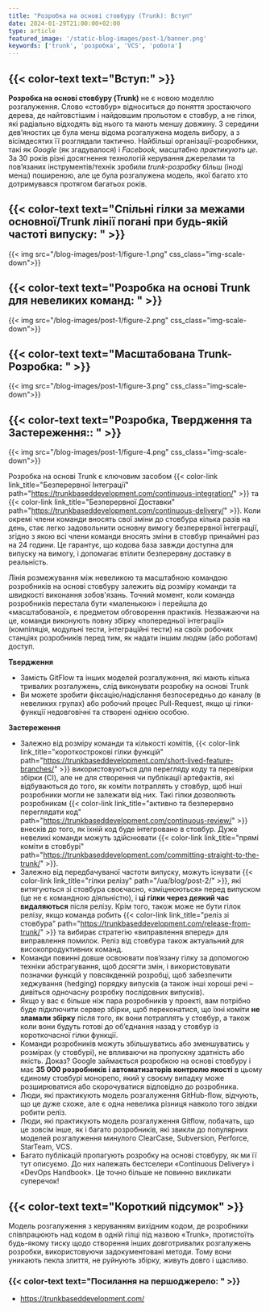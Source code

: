 ```yaml
---
title: "Розробка на основі стовбуру (Trunk): Вступ"
date: 2024-01-29T21:00:00+02:00
type: article
featured_image: '/static-blog-images/post-1/banner.png'
keywords: ['trunk', 'розробка', 'VCS', 'робота']
---
```

## {{< color-text text="Вступ:" >}}
**Розробка на основі стовбуру (Trunk)** не є новою моделлю розгалуження. Слово «стовбур» відноситься до поняття зростаючого 
дерева, де найтовстішим і найдовшим прольотом є стовбур, а не гілки, які радіально відходять від нього та мають меншу 
довжину. З середини дев’яностих це була менш відома розгалужена модель вибору, а з вісімдесятих її розглядали тактично. 
Найбільші організації-розробники, такі як _Google_ (як згадувалося) і _Facebook_, масштабно _практикують це_. За 30 
років різні досягнення технологій керування джерелами та пов’язаних інструментів/технік зробили _trunk-розробку_ 
більш (іноді менш) поширеною, але це була розгалужена модель, якої багато хто дотримувався протягом багатьох років.

## {{< color-text text="Спільні гілки за межами основної/Trunk лінії погані при будь-якій частоті випуску: " >}}
{{< img src="/blog-images/post-1/figure-1.png" css_class="img-scale-down">}}

## {{< color-text text="Розробка на основі Trunk для невеликих команд: " >}}
{{< img src="/blog-images/post-1/figure-2.png" css_class="img-scale-down">}}

## {{< color-text text="Масштабована Trunk-Розробка: " >}}
{{< img src="/blog-images/post-1/figure-3.png" css_class="img-scale-down">}}

## {{< color-text text="Розробка, Твердження та Застереження:: " >}}
{{< img src="/blog-images/post-1/figure-4.png" css_class="img-scale-down">}}

Розробка на основі Trunk є ключовим засобом 
{{< color-link link_title="Безперервної Інтеграції" path="https://trunkbaseddevelopment.com/continuous-integration/" >}} 
та {{< color-link link_title="Безперервної Доставки" path="https://trunkbaseddevelopment.com/continuous-delivery/" >}}. 
Коли окремі члени команди вносять свої зміни до стовбура кілька разів на день, стає легко задовольнити основну вимогу 
безперервної інтеграції, згідно з якою всі члени команди вносять зміни в стовбур принаймні раз на 24 години. Це 
гарантує, що кодова база завжди доступна для випуску на вимогу, і допомагає втілити безперервну доставку в реальність.

Лінія розмежування між невеликою та масштабною командою розробників на основі стовбуру залежить від розміру команди та швидкості виконання зобов'язань. Точний момент, коли команда розробників перестала бути 
«маленькою» і перейшла до «масштабованої», є предметом обговорення практиків. Незважаючи на це, команди виконують повну 
збірку «попередньої інтеграції» (компіляція, модульні тести, інтеграційні тести) на своїх робочих станціях розробників 
перед тим, як надати іншим людям (або роботам) доступ.

**Твердження**
* Замість GitFlow та інших моделей розгалуження, які мають кілька тривалих розгалужень, слід виконувати розробку на 
основі Trunk
* Ви можете зробити фіксацію/надіслання безпосередньо до каналу (в невеликих групах) або робочий процес Pull-Request, 
якщо ці гілки-функції недовговічні та створені однією особою.

**Застереження**
* Залежно від розміру команди та кількості комітів, {{< color-link link_title="короткострокові гілки функцій" path="https://trunkbaseddevelopment.com/short-lived-feature-branches/" >}}
використовуються для перегляду коду та перевірки збірки (CI), але не для створення чи публікації артефактів, які 
відбуваються до того, як коміти потраплять у стовбур, щоб інші розробники могли не залежати від них. Такі гілки 
дозволяють розробникам {{< color-link link_title="активно та безперервно переглядати код" path="https://trunkbaseddevelopment.com/continuous-review/" >}} 
внесків до того, як їхній код буде інтегровано в стовбур. Дуже невеликі команди можуть здійснювати 
{{< color-link link_title="прямі коміти в стовбурі" path="https://trunkbaseddevelopment.com/committing-straight-to-the-trunk/" >}}.
* Залежно від передбачуваної частоти випуску, можуть існувати {{< color-link link_title="гілки релізу" path="/ua/blog/post-2/" >}}, 
які витягуються зі стовбура своєчасно, «зміцнюються» перед випуском (це не є командною діяльністю), і **ці гілки через 
деякий час видаляються** після релізу. Крім того, також може не бути гілок релізу, якщо команда робить 
{{< color-link link_title="реліз зі стовбура" path="https://trunkbaseddevelopment.com/release-from-trunk/" >}} та вибирає
стратегію «виправлення вперед» для виправлення помилок. Реліз від стовбура також актуальний для високопродуктивних команд.
* Команди повинні довше освоювати пов’язану гілку за допомогою техніки абстрагування, щоб досягти змін, і 
використовувати позначки функцій у повсякденній розробці, щоб забезпечити хеджування (hedging) порядку випусків (а також 
інші хороші речі – дивіться одночасну розробку послідовних випусків).
* Якщо у вас є більше ніж пара розробників у проекті, вам потрібно буде підключити сервер збірки, щоб переконатися, що 
їхні коміти **не зламали збірку** після того, як вони потраплять у стовбур, а також коли вони будуть готові до 
об’єднання назад у стовбур із короткочасної гілки функції.
* Команди розробників можуть збільшуватись або зменшуватись у розмірах (у стовбурі), не впливаючи на пропускну здатність
або якість. Доказ? Google займається розробкою на основі стовбуру і має **35 000 розробників і автоматизаторів контролю 
якості** в цьому єдиному стовбурі монорепо, який у своєму випадку може розширюватися або скорочуватися відповідно до розробника.
* Люди, які практикують модель розгалуження GitHub-flow, відчують, що це дуже схоже, але є одна невелика різниця
навколо того звідки робити реліз.
* Люди, які практикують модель розгалуження Gitflow, побачать, що це зовсім інше, як і багато розробників, які звикли 
до популярних моделей розгалуження минулого ClearCase, Subversion, Perforce, StarTeam, VCS.
* Багато публікацій пропагують розробку на основі стовбуру, як ми її тут описуємо. До них належать бестселери 
«Continuous Delivery» і «DevOps Handbook». Це точно більше не повинно викликати суперечок!

## {{< color-text text="Короткий підсумок" >}}
Модель розгалуження з керуванням вихідним кодом, де розробники співпрацюють над кодом в одній гілці під назвою «Trunk», 
протистоїть будь-якому тиску щодо створення інших довготривалих розгалужень розробки, використовуючи задокументовані 
методи. Тому вони уникають пекла злиття, не руйнують збірку, живуть довго і щасливо.

### {{< color-text text="Посилання на першоджерело: " >}}
* https://trunkbaseddevelopment.com/
